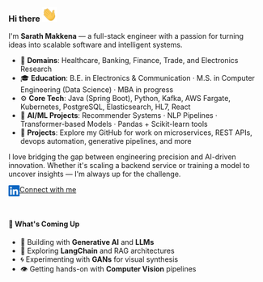 <h3>Hi there <img src="https://github.com/xlsarath/xlsarath/blob/master/wave.gif" width="30px"></h3>

<!--
**xlsarath/xlsarath** is a ✨ _special_ ✨ repository because its `README.md` (this file) appears on your GitHub profile.
-->

<p>I'm <strong>Sarath Makkena</strong> — a full-stack engineer with a passion for turning ideas into scalable software and intelligent systems.</p>

<ul>
  <li>💼 <strong>Domains</strong>: Healthcare, Banking, Finance, Trade, and Electronics Research</li>
  <li>🎓 <strong>Education</strong>: B.E. in Electronics & Communication · M.S. in Computer Engineering (Data Science) · MBA in progress</li>
  <li>⚙️ <strong>Core Tech</strong>: Java (Spring Boot), Python, Kafka, AWS Fargate, Kubernetes, PostgreSQL, Elasticsearch, HL7, React</li>
  <li>🧠 <strong>AI/ML Projects</strong>: Recommender Systems · NLP Pipelines · Transformer-based Models · Pandas + Scikit-learn tools </li>
  <li>📂 <strong>Projects</strong>: Explore my GitHub for work on microservices, REST APIs, devops automation, generative pipelines, and more</li>
</ul>

<p>I love bridging the gap between engineering precision and AI-driven innovation. Whether it's scaling a backend service or training a model to uncover insights — I'm always up for the challenge.</p>

<p>
  <a href="https://www.linkedin.com/in/sarathmakkena/">
    <img align="left" alt="Sarath's LinkedIn" width="22px" src="https://github.com/xlsarath/xlsarath/blob/master/linkedin.svg" />
    Connect with me
  </a>
</p>
<br/>

<h4>🚀 What's Coming Up</h4>
<ul>
  <li>🧬 Building with <strong>Generative AI</strong> and <strong>LLMs</strong></li>
  <li>🧠 Exploring <strong>LangChain</strong> and RAG architectures</li>
  <li>🌀 Experimenting with <strong>GANs</strong> for visual synthesis</li>
  <li>👁️ Getting hands-on with <strong>Computer Vision</strong> pipelines</li>
</ul>
